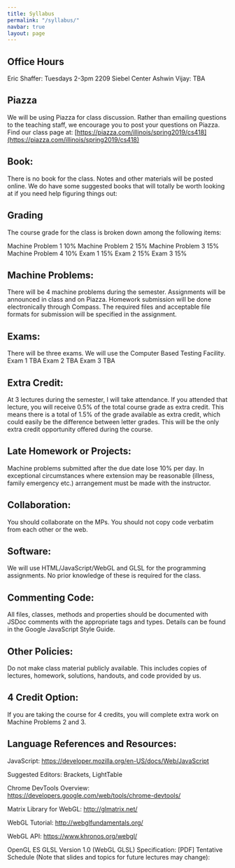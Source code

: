 ```yaml
---
title: Syllabus
permalink: "/syllabus/"
navbar: true
layout: page
---
```


## Office Hours ##
Eric Shaffer: Tuesdays 2-3pm 2209 Siebel Center
Ashwin Vijay: TBA

## Piazza ##
We will be using Piazza for class discussion. Rather than emailing questions to the teaching staff, we encourage you to post your questions on Piazza. 
Find our class page at:  [https://piazza.com/illinois/spring2019/cs418](https://piazza.com/illinois/spring2019/cs418)

## Book: ##
There is no book for the class. Notes and other materials will be posted online.
We do have some suggested books that will totally be worth looking at if you need help figuring things out:

## Grading ##
The course grade for the class is broken down among the following items:

Machine Problem 1	 10%
Machine Problem 2	 15%
Machine Problem 3	 15%
Machine Problem 4	 10%
Exam 1	 15%
Exam 2 	15%
Exam 3	 15%
 
## Machine Problems: ##
There will be 4 machine problems during the semester. Assignments will be announced in class and on Piazza. Homework submission will be done electronically through Compass. The required files and acceptable file formats for submission will be specified in the assignment.

## Exams: ##
There will be three exams. We will use the Computer Based Testing Facility. 
Exam 1 TBA
Exam 2 TBA
Exam 3 TBA

## Extra Credit: ##
At 3 lectures during the semester, I will take attendance. If you attended that lecture, you will receive 0.5% of the total course grade as extra credit. This means there is a total of 1.5% of the grade available as extra credit, which could easily be the difference between letter grades. This will be the only extra credit opportunity offered during the course.

## Late Homework or Projects: ##
Machine problems submitted after the due date lose 10% per day. In exceptional circumstances where extension may be reasonable (illness, family emergency etc.) arrangement must be made with the instructor.

## Collaboration: ##
You should collaborate on the MPs. You should not copy code verbatim from each other or the web. 

## Software: ##
 We will use HTML/JavaScript/WebGL and GLSL for the programming assignments. No prior knowledge of these is required for the class.

## Commenting Code: ##
 All files, classes, methods and properties should be documented with JSDoc comments with the appropriate tags and types.
 Details can be found in the Google JavaScript Style Guide.

## Other Policies: ##
Do not make class material publicly available. This includes copies of lectures, homework, solutions, handouts, and code provided by us.

## 4 Credit Option: ##
If you are taking the course for 4 credits, you will complete extra work on Machine Problems 2 and  3.

## Language References and Resources: ##

JavaScript:  https://developer.mozilla.org/en-US/docs/Web/JavaScript
 
Suggested Editors: Brackets, LightTable
 
Chrome DevTools Overview: https://developers.google.com/web/tools/chrome-devtools/
 
Matrix Library for WebGL: http://glmatrix.net/
 
WebGL Tutorial: http://webglfundamentals.org/
 
WebGL API: https://www.khronos.org/webgl/
 
OpenGL ES GLSL Version 1.0 (WebGL GLSL) Specification: [PDF] 
Tentative Schedule (Note that slides and topics for future lectures may change):

